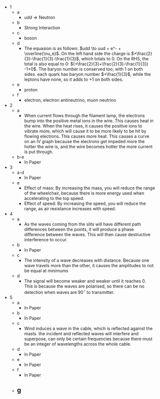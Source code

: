 - 1
	- a
		- $udd \Rightarrow \text{Neutron}$
	- b
		- Strong Interaction
	- c
		- boson
	- d
		- The equasion is as follows: $udd \to uud + e^- + \overline{\nu_e}$. On the left hand side the charge is $+\frac{2}{3}-\frac{1}{3}-\frac{1}{3}$, which totals to 0. On the RHS, the total is also equal to 0: $(+\frac{2}{3}+\frac{2}{3}-\frac{1}{3}) -1+0$. The baryon number is conserved too, with 1 on both sides. each quark has baryon number $+\frac{1}{3}$, while the leptons have none, so it adds to +1 on both sides.
	- e
		- proton
	- f
		- electron, electron antineutrino, muon neutrino
- 2
	- a
		- When current flows through the filament lamp, the electrons bump into the positive metal ions in the wire. This causes heat in the wire. When the heat rises, it causes the positive ions to vibrate more, which will cause it to be more likely to be hit by flowing electrons. This causes more heat. This causes a curve on an IV graph because the electrons get impeded more the hotter the wire is, and the wire becomes hotter the more current is put through.
	- b-e
		- In Paper
- 3
	- a-d
		- In Paper
	- e
		- Effect of mass: By increasing the mass, you will reduce the range of the wheelchair, because there is more energy used when accelerating to the top speed.
		- Effect of speed: By increasing the speed, you will reduce the range, as air resistance increases with speed.
- 4
	- a
		- As the waves coming from the slits will have different path differences between the points, it will produce a phase difference between the waves. This will then cause destructive interference to occur.
	- b
		- In Paper
	- c
		- The intensity of a wave decreases with distance. Because one wave travels more than the other, it causes the amplitudes to not be equal at minimums
	- d
		- The signal will become weaker and weaker until it reaches 0. This is because the waves are polarised, so there can be no detection when waves are $90^\circ$ to transmitter.
- 5
	- a
		- In Paper
	- b
		- In Paper
	- c
		- Wind induces a wave in the cable, which is reflected against the masts. the incident and reflected waves will interfere and superpose, can only be certain frequencies because there must be an integer of wavelengths across the whole cable.
	- d
		- In Paper
	- e
		- In Paper
	- f
		- In Paper
	- g
		- 